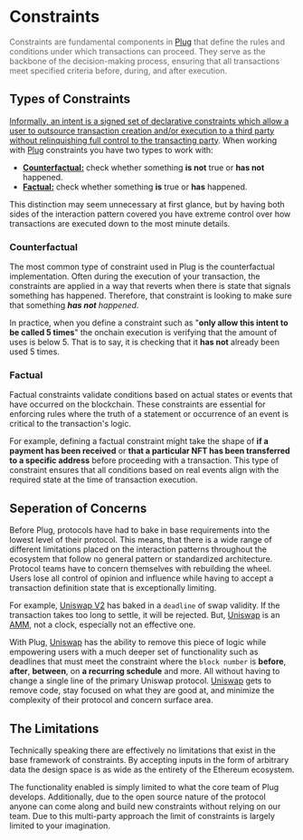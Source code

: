 # Constraints

<span style="color: rgba(0,0,0,0.6)">Constraints are fundamental components in [Plug](https://onplug.io) that define the rules and conditions under which transactions can proceed. They serve as the backbone of the decision-making process, ensuring that all transactions meet specified criteria before, during, and after execution.</span>

## Types of Constraints

[Informally, an intent is a signed set of declarative constraints which allow a user to outsource transaction creation and/or execution to a third party without relinquishing full control to the transacting party](https://www.paradigm.xyz/2023/06/intents). When working with [Plug](https://onplug.io) constraints you have two types to work with:

- [**Counterfactual:**](#counterfactual) check whether something **is not** true or **has not** happened.
- [**Factual:**](#factual) check whether something **is** true or **has** happened.

This distinction may seem unnecessary at first glance, but by having both sides of the interaction pattern covered you have extreme control over how transactions are executed down to the most minute details.

### Counterfactual

The most common type of constraint used in Plug is the counterfactual implementation. Often during the execution of your transaction, the constraints are applied in a way that reverts when there is state that signals something has happened. Therefore, that constraint is looking to make sure that something _**has not** happened_.

In practice, when you define a constraint such as "**only allow this intent to be called 5 times**" the onchain execution is verifying that the amount of uses is below 5. That is to say, it is checking that it **has not** already been used 5 times.

### Factual

Factual constraints validate conditions based on actual states or events that have occurred on the blockchain. These constraints are essential for enforcing rules where the truth of a statement or occurrence of an event is critical to the transaction's logic.

For example, defining a factual constraint might take the shape of **if a payment has been received** or **that a particular NFT has been transferred to a specific address** before proceeding with a transaction. This type of constraint ensures that all conditions based on real events align with the required state at the time of transaction execution.

## Seperation of Concerns

Before Plug, protocols have had to bake in base requirements into the lowest level of their protocol. This means, that there is a wide range of different limitations placed on the interaction patterns throughout the ecosystem that follow no general pattern or standardized architecture. Protocol teams have to concern themselves with rebuilding the wheel. Users lose all control of opinion and influence while having to accept a transaction definition state that is exceptionally limiting.

For example, [Uniswap V2](https://docs.uniswap.org/contracts/v2/overview) has baked in a `deadline` of swap validity. If the transaction takes too long to settle, it will be rejected. But, [Uniswap](https://uniswap.org/) is an [AMM](https://docs.uniswap.org/concepts/uniswap-protocol), not a clock, especially not an effective one.

With Plug, [Uniswap](https://uniswap.org/) has the ability to remove this piece of logic while empowering users with a much deeper set of functionality such as deadlines that must meet the constraint where the `block number` is **before**, **after**, **between**, on **a recurring schedule** and more. All without having to change a single line of the primary Uniswap protocol. [Uniswap](https://uniswap.org/) gets to remove code, stay focused on what they are good at, and minimize the complexity of their protocol and concern surface area.

## The Limitations

Technically speaking there are effectively no limitations that exist in the base framework of constraints. By accepting inputs in the form of arbitrary data the design space is as wide as the entirety of the Ethereum ecosystem.

The functionality enabled is simply limited to what the core team of Plug develops. Additionally, due to the open source nature of the protocol anyone can come along and build new constraints without relying on our team. Due to this multi-party approach the limit of constraints is largely limited to your imagination.
